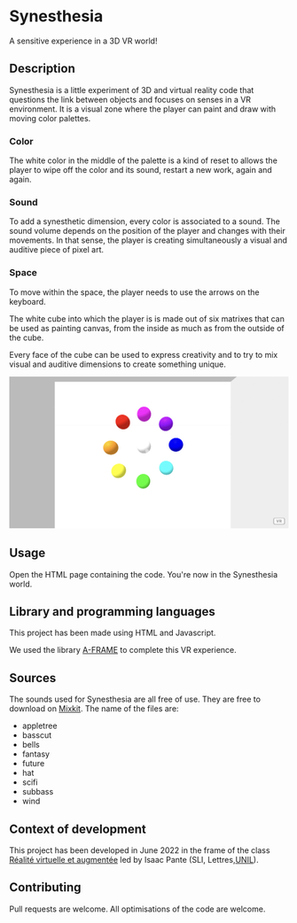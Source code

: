 # Synesthesia
 A sensitive experience in a 3D VR world!

## Description
Synesthesia is a little experiment of 3D and virtual reality code that questions the link between objects and focuses on senses in a VR environment. It is a visual zone where the player can paint and draw with moving color palettes.

### Color
The white color in the middle of the palette is a kind of reset to allows the player to wipe off the color and its sound, restart a new work, again and again.

### Sound
To add a synesthetic dimension, every color is associated to a sound. The sound volume depends on the position of the player and changes with their movements. In that sense, the player is creating simultaneously a visual and auditive piece of pixel art. 

### Space
To move within the space, the player needs to use the arrows on the keyboard.

The white cube into which the player is is made out of six matrixes that can be used as painting canvas, from the inside as much as from the outside of the cube. 

Every face of the cube can be used to express creativity and to try to mix visual and auditive dimensions to create something unique.

<!--Insérer capture d'écran ici-->
![Basic setting](img\basic-setting.png)

## Usage
Open the HTML page containing the code. You're now in the Synesthesia world.

## Library and programming languages
This project has been made using HTML and Javascript.

We used the library [A-FRAME](https://aframe.io/) to complete this VR experience.

## Sources
The sounds used for Synesthesia are all free of use. They are free to download on [Mixkit](https://mixkit.co/). The name of the files are: 
- appletree
- basscut
- bells
- fantasy
- future
- hat
- scifi
- subbass
- wind

## Context of development
This project has been developed in June 2022 in the frame of the class [Réalité virtuelle et augmentée](https://applicationspub.unil.ch/interpub/noauth/php/Ud/ficheCours.php?v_enstyid=88169&v_langue=fr) led by Isaac Pante (SLI, Lettres,[UNIL](https://www.unil.ch/central/en/home.html)).

## Contributing
Pull requests are welcome. All optimisations of the code are welcome.